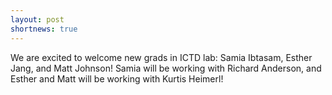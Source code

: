 ```yaml
---
layout: post
shortnews: true
---
```

We are excited to welcome new grads in ICTD lab: Samia Ibtasam, Esther Jang, and Matt Johnson! Samia will be working with Richard Anderson, and Esther and Matt will be working with Kurtis Heimerl!
